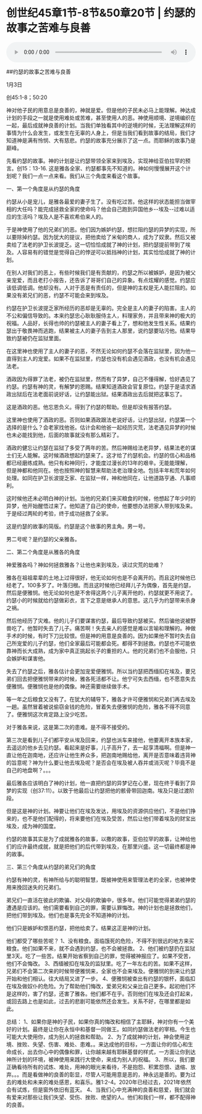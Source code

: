 # 创世纪45章1节-8节&50章20节 | 约瑟的故事之苦难与良善

<audio style="width: 100%;" preload="false" controls controlslist="nodownload"><source src="https://file.simai.life/audio/mp3/2021/chuang_45-1-8|50-20.mp3" type="audio/mpeg">Your browser does not support the audio element.</audio>

##约瑟的故事之苦难与良善

1月3日

创45:1-8；50:20

神对他子民的用意总是良善的，神就是爱。但是他的子民未必马上能理解。神达成计划的手段之一就是使用难处或苦难，甚至使用人的恶。神使用顺境、逆境编织在一起，最后成就神良善的计划。当我们单独看其中的逆境的时候，无法理解这样的事情为什么会发生，或发生在无辜的人身上，但是当我们看到故事的结局，我们才知道神是满有怜悯、大有慈悲。约瑟的故事充分展示了这一点。而耶稣的故事乃是巅峰。

先看约瑟的故事。神的计划是让约瑟带领全家来到埃及，实现神给亚伯拉罕的预言。创15：13-16. 这是雅各全家、约瑟都事先不知道的。神如何慢慢展开这个计划呢？我们一点一点来看。我们从三个角度来看这个故事。

一、第一个角度是从约瑟的角度

约瑟从小是宠儿，是雅各最爱的妻子生了。没有吃过苦。他这样的状态能担当做宰相的大任吗？能完成拯救全家的使命吗？他会自己跑到异国他乡--埃及--过难以适应的生活吗？埃及人是不喜欢希伯来人的。

于是神使用了他的兄弟们的恶。他们因为嫉妒约瑟，想拦阻约瑟的异梦的实现，所以要除掉约瑟。因为犹大的提议，把他卖给了米甸的商人，成为了奴隶。然后又被卖给了法老的护卫长波提乏。这一切恰恰成就了神的计划，把约瑟提前带到了埃及。人容易有的错觉是觉得自己的悖逆可以抵挡神的计划，其实恰恰成就了神的计划。

在别人对我们的恶上，有些时候我们是有贡献的，约瑟之所以被嫉妒，是因为被父亲宠爱，而且老打小报告，还告诉了哥哥们自己的异象。有点炫耀的感觉。约瑟应该低调低调。他却没有。人对于恶是有责任的，但是神的主权是无人能拦阻的。如果没有弟兄们的恶，约瑟不可能会来到埃及。

约瑟在护卫长波提乏家所经历的恶却是无辜的。完全是主人的妻子的陷害。主人的不公和偏信导致的。本来约瑟忠心耿耿服侍主人，料理家务，并且带来神的极大的祝福。人品好，长得也帅的约瑟被主人的妻子看上了，想和他发生性关系。结果约瑟出于敬畏神而逃跑，结果被主人的妻子告到主人那里，说约瑟要玷污他。结果导致约瑟被仍在监狱里面。

在这里神也使用了主人的妻子的恶，不然无论如何约瑟不会落在监狱里，因为他一直得到主人的宠爱。如果不在监狱里，约瑟也没有机会遇见酒政，也没有机会遇见法老。

酒政因为得罪了法老，被仍在监狱里，然而有了异梦，自己不懂得解，恰好遇见了约瑟。约瑟有神的灵，有解梦的恩赐。结果知道酒政会官复原位。约瑟于是请求酒政出狱后在法老面前说好话，让约瑟能出狱。结果酒政出去后就把这事忘了。

这是酒政的恶。他忘恩负义。得到了约瑟的帮助。但是却没有报答约瑟。

这里神也使用了酒政的恶。否则如果酒政跟法老说好话，让约瑟出狱，约瑟第一个选择的是什么？会老家找他爸。估计会和他爸一起经历灾荒，法老遇见异梦的时候也未必能找到他，后面的故事就没有那么精彩了。

酒政的健忘让约瑟在监狱了多受了两年的苦。然后神赐给法老异梦，结果法老的谋士们无人能解。这时候酒政想起约瑟来了。这才给了约瑟机会。约瑟的信心和品格都已经磨练成熟。他只有和神同行，才能度过漫长的13年的艰辛。无能能理解，但是神都和他同在。他也按照神的智慧来帮助法老治理全地。包括丰年和荒年如何处理。如同在护卫长波提乏家、在监狱一样，神和他同在，让他道路亨通、凡事顺利。

这时候他还未必明白神的计划。当他的兄弟们来买粮食的时候，他想起了年少时的异梦，他开始醒悟过来了。他知道了自己的使命，他要想办法把家人带到埃及来。于是经过两轮的考验，终于成功拯救了全家。

这是约瑟的故事的简版。约瑟是这个故事的男主角。男一号。

男二号呢？是约瑟的父亲雅各。

二、第二个角度是从雅各的角度

神爱雅各吗？神如何拯救雅各？让他也来到埃及，读过灾荒的劫难？

雅各在祖祖辈辈的土地上过得很好，他无论如何也是不会离开的。而且这时候他已经老了。100多岁了。叶落归根。而且这时候他已经拜儿子为偶像，首先是约瑟，然后是便雅悯。他无论如何也是不舍得这两个儿子离开他的，约瑟就更不用说了。约瑟小的时候就给约瑟做彩衣，言下之意是继承人的意思。这几乎为约瑟带来杀身之祸。

然后他经历了灾难。他的儿子们要谋害约瑟，最后导致约瑟被买。然后骗他说被野兽吃了。他暂时失去了儿子。痛苦啊！失去亲人的感觉是难以言喻和理解的。神做手术的时候，有时下刀比较恨。但是神的用意是良善的。因为如果他不暂时失去自己所宠爱的儿子约瑟，他们全家最后可能都会死。都得不到拯救。约瑟也不可能依靠神而长大成熟，成为家中真正挑起长子的重担的人。他的兄弟们也不会服他，只会嫉妒和谋害他。

失去了约瑟之后，雅各估计会更加宠爱便雅悯。所以当约瑟把西缅扣在埃及，要兄弟们回去把便雅悯带来的时候，雅各死活都不让。他宁可失去西缅，也不愿意失去便雅悯。便雅悯也是他的偶像。神还需要继续做手术。

等一年之后粮食又没有了。在犹大的辅导下，雅各才许可便雅悯和兄弟们再去埃及一趟。虽然冒着被说偷窃金钱的危险，冒着失去便雅悯的危险，雅各不得不同意了。便雅悯这次肯定路上没少吃苦。

对于雅各来说，这是第二次的患难。是不得不接受的。

第三次是看到儿子们都平安从埃及回来，约瑟也派车来接他，他要离开本族本家，去遥远的他乡去见约瑟。看起来是好事，儿子高升了，去一起享清福啊。但是神一直让他在迦南地，还应许让他生养众多，把迦南地赐给他，离开是否意味着违背神的旨意呢？神为什么要让他去埃及呢？是否会在埃及被人吞并或消灭呢？毕竟不是自己的地盘啊？。。。

最后雅各应该明白了神的计划，他一直把约瑟的异梦记在心里，现在终于看到了异梦的实现（创37:11）。以致于他最后让约瑟把他的骸骨带回迦南。埃及只是过渡阶段。

但是这是神的计划。神要让他们在埃及发达，用埃及的资源供应他们，不是他们挣来的，也不是他们配得的，将来要他们在埃及受苦，然后让他们带着埃及的财宝出埃及，成为神的国度。

约瑟的故事其实是为了成就雅各的故事，以撒的故事，亚伯拉罕的故事，让神给他们的应许最终成就，就是把他们的后代带到埃及，在那里兴盛。这一切最终都是神的故事。

三、第三个角度从约瑟的弟兄们的角度

约瑟有神的灵，有神所给与的聪明智慧，既被神使用来管理法老的全家，也被神使用来挽回迷失的兄弟们。

弟兄们一直活在彼此的欺骗、对父母的欺骗中，很多年。他们可能觉得弟弟约瑟的遭遇是应该的。他们需要看到自己的罪，需要认罪悔改。神的计划也是拯救他们，把他们带到埃及。他们也是事先完全不知道神的计划。

他们只是嫉妒和恨恶约瑟，把他给卖了。结果这正是神的计划。

他们都受了哪些苦呢？
1、没有粮食。面临饿死的危险，不得不到很远的地方来买粮食。他们如果不来，就不会遇到约瑟，也不会被拯救。
2、他们被约瑟扔在监狱里3天。吃了一些苦。结果开始省察到自己的罪，觉得被神报应了。如果不受苦，他们不会悔改。
3、西缅被扣在埃及的监狱里。吃了一年左右的苦。如果不这样，兄弟们不会第二次来的时候带便雅悯来，全家也不会来埃及。便雅悯的到来让约瑟开始和他们相认。往大结局又进了一步。
4、便雅悯被查出有约瑟的银杯，面临扣在埃及做奴仆的危险。为了帮助他们悔改，爱弟兄和父亲比自己更多。起初他们不是这样的，害了约瑟，还害了雅各。他们都不在乎。否则他们在埃及还会打起来，或回去路上也是如此，过去的悲剧可能依然还会发生。关系不好，在哪里都是如此。

总结：
1、如果你是神的子民，如果你真的悔改和相信了主耶稣，神对你有一个美好的计划。最终是让你在永恒中和基督一同做王。如同约瑟做法老的宰相。今生也可能大大使用你，成为别人的拯救和帮助。
2、为了成就神的计划，神会使用逆境、挫败、失望、伤害、难处、患难。。来达成他的目标，一方面让你的信心和生命成长，出去你心中的偶像和罪，让你越来越有耶稣基督的样式，一方面让你到达神所计划的环境，被神使用来践行大使命，来成为别人的祝福。
3、所以，我们要正确看待所有的试炼、难处，用神的眼光来看待，不是抱怨、积累怨恨、退缩、放弃。。。而是看做神的良善的彰显，尽管人可能用意是恶的，神永远是善的。要为过去的难处和未来的难处感恩，和喜乐。雅1:2-4。2020年已经过去，2021年依然会有试炼，但是窗外依旧有蓝天。 
4、当我们心中充满神的良善和慈爱，我们就会有爱来对那些让我们失望、受伤、挫败、绝望的人。他们和我们一样，都不配得神的良善。